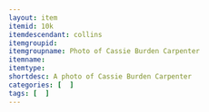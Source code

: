 ```yaml
---
layout: item
itemid: 10k
itemdescendant: collins
itemgroupid: 
itemgroupname: Photo of Cassie Burden Carpenter
itemname: 
itemtype: 
shortdesc: A photo of Cassie Burden Carpenter
categories: [  ]
tags: [  ]
---
```


